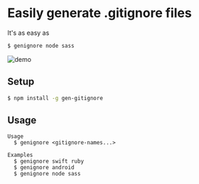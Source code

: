 # Easily generate .gitignore files

It's as easy as

```bash
$ genignore node sass
```

![demo](https://cl.ly/103c273R313Q/Screen%20Recording%202017-05-14%20at%2009.56%20AM.gif)

## Setup

```bash
$ npm install -g gen-gitignore
```

## Usage

```
Usage
  $ genignore <gitignore-names...>

Examples
  $ genignore swift ruby
  $ genignore android
  $ genignore node sass
```
